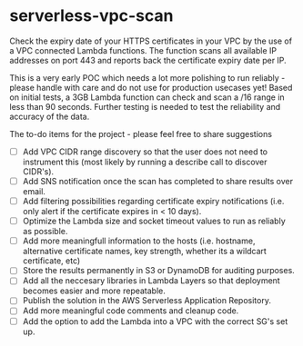 serverless-vpc-scan
===================

Check the expiry date of your HTTPS certificates in your VPC by the use of a VPC connected Lambda functions. The function scans all available IP addresses on port 443 and reports back the certificate expiry date per IP. 

This is a very early POC which needs a lot more polishing to run reliably - please handle with care and do not use for production usecases yet! Based on initial tests, a 3GB Lambda function can check and scan a /16 range in less than 90 seconds. Further testing is needed to test the reliability and accuracy of the data. 

The to-do items for the project - please feel free to share suggestions

- [ ] Add VPC CIDR range discovery so that the user does not need to instrument this (most likely by running a describe call to discover CIDR's).
- [ ] Add SNS notification once the scan has completed to share results over email.
- [ ] Add filtering possibilities regarding certificate expiry notifications (i.e. only alert if the certificate expires in < 10 days).
- [ ] Optimize the Lambda size and socket timeout values to run as reliably as possible. 
- [ ] Add more meaningfull information to the hosts (i.e. hostname, alternative certificate names, key strength, whether its a wildcart certificate, etc)
- [ ] Store the results permanently in S3 or DynamoDB for auditing purposes.
- [ ] Add all the neccesary libraries in Lambda Layers so that deployment becomes easier and more repeatable. 
- [ ] Publish the solution in the AWS Serverless Application Repository.  
- [ ] Add more meaningful code comments and cleanup code. 
- [ ] Add the option to add the Lambda into a VPC with the correct SG's set up. 